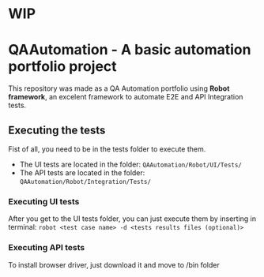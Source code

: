 # WIP

# QAAutomation - A basic automation portfolio project

This repository was made as a QA Automation portfolio using **Robot framework**, an excelent framework to automate E2E and API Integration tests.

## Executing the tests

Fist of all, you need to be in the tests folder to execute them.

* The UI tests are located in the folder: ``QAAutomation/Robot/UI/Tests/``
* The API tests are located in the folder: ``QAAutomation/Robot/Integration/Tests/``

### Executing UI tests
After you get to the UI tests folder, you can just execute them by inserting in terminal: ``robot <test case name> -d <tests results files (optional)>``

### Executing API tests

To install browser driver, just download it and move to /bin folder
